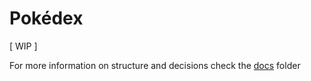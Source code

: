 # Pokédex

\[ WIP ]

For more information on structure and decisions check the [docs](/docs) folder
